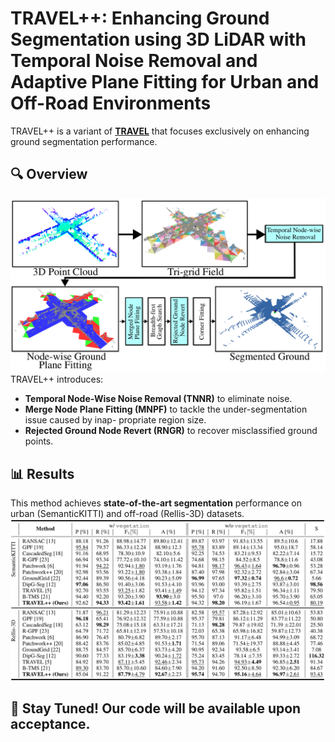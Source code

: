 # TRAVEL++: Enhancing Ground Segmentation using 3D LiDAR with Temporal Noise Removal and Adaptive Plane Fitting for Urban and Off-Road Environments
TRAVEL++ is a variant of [**TRAVEL**](https://github.com/url-kaist/TRAVEL) that focuses exclusively on enhancing ground segmentation performance.  
## 🔍 Overview  
![TRAVEL++ Overview](assets/overview.png)
TRAVEL++ introduces:  
- **Temporal Node-Wise Noise Removal (TNNR)** to eliminate noise.  
- **Merge Node Plane Fitting (MNPF)** to tackle the under-segmentation issue caused by inap-
propriate region size.  
- **Rejected Ground Node Revert (RNGR)** to recover misclassified ground points. 
## 📊 Results  
This method achieves **state-of-the-art segmentation** performance on urban (SemanticKITTI) and off-road (Rellis-3D) datasets.
![Results Image](assets/results.png)  
## 📢 Stay Tuned! Our code will be available upon acceptance.
